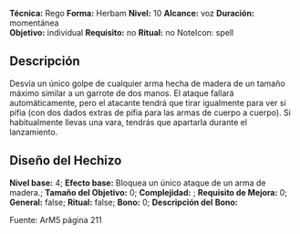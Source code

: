 
**Técnica:** Rego
**Forma:** Herbam
**Nivel:** 10
**Alcance:** voz 
**Duración:** momentánea  
**Objetivo:** individual
**Requisito:** no
**Ritual:** no
NoteIcon: spell




## Descripción 
<p>Desvía un único golpe de cualquier arma hecha de madera de un tamaño máximo similar a un garrote de dos manos. El ataque fallará automáticamente, pero el atacante tendrá que tirar igualmente para ver si pifia (con dos dados extras de pifia para las armas de cuerpo a cuerpo). Si habitualmente llevas una vara, tendrás que apartarla durante el lanzamiento.</p>

## Diseño del Hechizo 

**Nivel base:** 4; **Efecto base:** Bloquea un único ataque de un arma de madera.;  **Tamaño del **Objetivo:**** 0; **Complejidad:** ; **Requisito de Mejora:** 0; **General:** false; **Ritual:** false; **Bono:** 0; **Descripción del** **Bono:** 

Fuente: ArM5 página 211